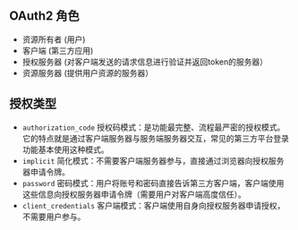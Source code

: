 ## OAuth2 角色

- 资源所有者 (用户)
- 客户端 (第三方应用)
- 授权服务器 (对客户端发送的请求信息进行验证并返回token的服务器）
- 资源服务器 (提供用户资源的服务器）

## 授权类型
- `authorization_code` 授权码模式：是功能最完整、流程最严密的授权模式。它的特点就是通过客户端服务器与服务端服务器交互，常见的第三方平台登录功能基本使用这种模式。
- `implicit` 简化模式：不需要客户端服务器参与，直接通过浏览器向授权服务器申请令牌。
- `password` 密码模式：用户将账号和密码直接告诉第三方客户端，客户端使用这些信息向授权服务器申请令牌（需要用户对客户端高度信任）。
- `client_credentials` 客户端模式：客户端使用自身向授权服务器申请授权，不需要用户参与。

